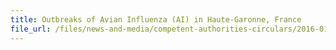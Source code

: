 ```yaml
---
title: Outbreaks of Avian Influenza (AI) in Haute-Garonne, France 
file_url: /files/news-and-media/competent-authorities-circulars/2016-01-15-CA.pdf
---
```

